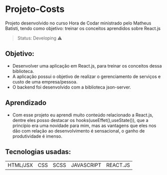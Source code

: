 # Projeto-Costs
Projeto desenvolvido no curso Hora de Codar ministrado pelo Matheus Batisti, tendo como objetivo: treinar os conceitos aprendidos sobre React.js

> Status: Developing ⚠️

## Objetivo:
+ Desenvolver uma aplicação em React.js, para treinar os conceitos dessa biblioteca.
+ A aplicação possui o objetivo de realizar o gerenciamento de serviços e custo de uma empresa/pessoa.
+ O backend foi desenvolvido com a biblioteca json-server.

## Aprendizado
+ Com esse projeto eu aprendi muito conteúdo relacionado a React.js, dentre eles posso destacar os hooks(useEffet(),useState()), que a princípio era uma novidade para mim,
mas as vantagens que eles nos dão com relação ao desenvolvimento é sensacional, o ganho de produtividade é imenso.

## Tecnologias usadas:

<table>
  <tr>
    <td>HTML/JSX</td>
    <td>CSS</td>
    <td>SCSS</td>
    <td>JAVASCRIPT</td>
    <td>REACT.JS</td>
  </tr>
</table>
